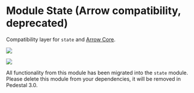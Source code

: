 # Module State (Arrow compatibility, deprecated)

Compatibility layer for `state` and [Arrow Core](https://arrow-kt.io/learn/typed-errors/working-with-typed-errors/).

<a href="https://search.maven.org/search?q=g:%22dev.opensavvy.pedestal%22%20AND%20a:%22state-arrow%22"><img src="https://img.shields.io/maven-central/v/dev.opensavvy.pedestal/state-arrow.svg?label=Maven%20Central"></a>

<a href="https://gitlab.com/opensavvy/wiki/-/blob/main/stability.md#stability-levels"><img src="https://badgen.net/static/Stability/archived/purple"></a>

All functionality from this module has been migrated into the `state` module. Please delete this module from your dependencies, it will be removed in Pedestal 3.0.
